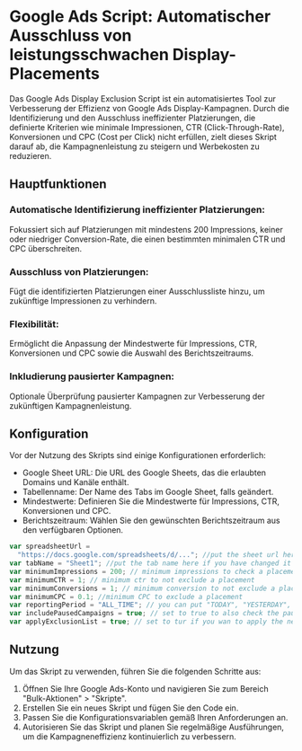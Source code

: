 # Google Ads Script: Automatischer Ausschluss von leistungsschwachen Display-Placements

Das Google Ads Display Exclusion Script ist ein automatisiertes Tool zur Verbesserung der Effizienz von Google Ads Display-Kampagnen. Durch die Identifizierung und den Ausschluss ineffizienter Platzierungen, die definierte Kriterien wie minimale Impressionen, CTR (Click-Through-Rate), Konversionen und CPC (Cost per Click) nicht erfüllen, zielt dieses Skript darauf ab, die Kampagnenleistung zu steigern und Werbekosten zu reduzieren.

## Hauptfunktionen
### Automatische Identifizierung ineffizienter Platzierungen: 
Fokussiert sich auf Platzierungen mit mindestens 200 Impressions, keiner oder niedriger Conversion-Rate, die einen bestimmten minimalen CTR und CPC überschreiten.

### Ausschluss von Platzierungen: 
Fügt die identifizierten Platzierungen einer Ausschlussliste hinzu, um zukünftige Impressionen zu verhindern.

### Flexibilität: 
Ermöglicht die Anpassung der Mindestwerte für Impressions, CTR, Konversionen und CPC sowie die Auswahl des Berichtszeitraums.

### Inkludierung pausierter Kampagnen: 
Optionale Überprüfung pausierter Kampagnen zur Verbesserung der zukünftigen Kampagnenleistung.

## Konfiguration
Vor der Nutzung des Skripts sind einige Konfigurationen erforderlich:
- Google Sheet URL: Die URL des Google Sheets, das die erlaubten Domains und Kanäle enthält.
- Tabellenname: Der Name des Tabs im Google Sheet, falls geändert.
- Mindestwerte: Definieren Sie die Mindestwerte für Impressions, CTR, Konversionen und CPC.
- Berichtszeitraum: Wählen Sie den gewünschten Berichtszeitraum aus den verfügbaren Optionen.

```javascript
var spreadsheetUrl =
  "https://docs.google.com/spreadsheets/d/..."; //put the sheet url here where you have put the allowed domains and channels.
var tabName = "Sheet1"; //put the tab name here if you have changed it in the google sheet
var minimumImpressions = 200; // minimum impressions to check a placement
var minimumCTR = 1; // minimum ctr to not exclude a placement
var minimumConversions = 1; // minimum conversion to not exclude a placement
var minimumCPC = 0.1; //minimum CPC to exclude a placement
var reportingPeriod = "ALL_TIME"; // you can put "TODAY", "YESTERDAY", "LAST_7_DAYS", "THIS_WEEK_SUN_TODAY", "LAST_WEEK", "LAST_14_DAYS", "LAST_30_DAYS", "LAST_BUSINESS_WEEK", "LAST_WEEK_SUN_SAT", "THIS_MONTH", "LAST_MONTH", "ALL_TIME"
var includePausedCampaigns = true; // set to true to also check the paused display campaigns. Set to false to skip paused campaigns
var applyExclusionList = true; // set to tur if you wan to apply the newly. create exclusion list to campaign it was created for
```

## Nutzung
Um das Skript zu verwenden, führen Sie die folgenden Schritte aus:

1. Öffnen Sie Ihre Google Ads-Konto und navigieren Sie zum Bereich "Bulk-Aktionen" > "Skripte".
2. Erstellen Sie ein neues Skript und fügen Sie den Code ein.
3. Passen Sie die Konfigurationsvariablen gemäß Ihren Anforderungen an.
4. Autorisieren Sie das Skript und planen Sie regelmäßige Ausführungen, um die Kampagneneffizienz kontinuierlich zu verbessern.
